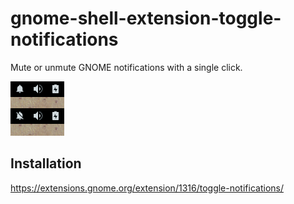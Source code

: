 # gnome-shell-extension-toggle-notifications
Mute or unmute GNOME notifications with a single click.

![Screenshot](https://github.com/shahin8r/gnome-shell-extension-toggle-notifications/blob/master/screenshot.png)

## Installation
https://extensions.gnome.org/extension/1316/toggle-notifications/

